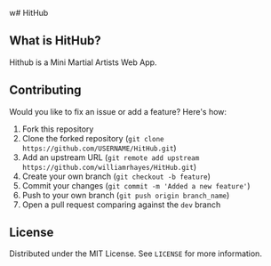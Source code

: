 w# HitHub

## What is HitHub?

Hithub is a Mini Martial Artists Web App.

## Contributing

Would you like to fix an issue or add a feature? Here's how:

1. Fork this repository
2. Clone the forked repository (`git clone https://github.com/USERNAME/HitHub.git`)
3. Add an upstream URL (`git remote add upstream https://github.com/williamrhayes/HitHub.git`)
4. Create your own branch (`git checkout -b feature`)
5. Commit your changes (`git commit -m 'Added a new feature'`)
6. Push to your own branch (`git push origin branch_name`)
7. Open a pull request comparing against the `dev` branch

## License

Distributed under the MIT License. See `LICENSE` for more information.
